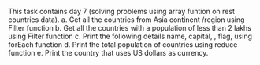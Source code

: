 This task contains day 7 (solving problems using array funtion on rest countries data).
a. Get all the countries from Asia continent /region using Filter function
b. Get all the countries with a population of less than 2 lakhs using Filter function
c. Print the following details name, capital,
, flag, using forEach function
d. Print the total population of countries using reduce function
e. Print the country that uses US dollars as currency.